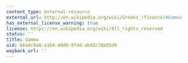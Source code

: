 ```yaml
---
content_type: external-resource
external_url: http://en.wikipedia.org/wiki/Greeks_(finance)#Gamma
has_external_license_warning: true
license: https://en.wikipedia.org/wiki/All_rights_reserved
status: ''
title: Gamma
uid: b6a4c9a6-a164-48d6-9f4d-ab42c78e91d9
wayback_url: ''
---
```

